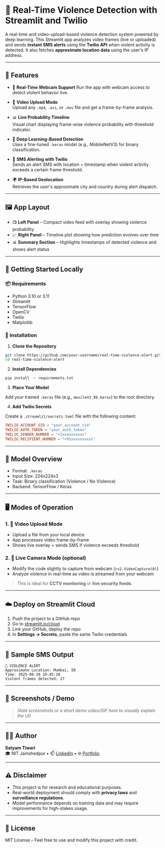 # 🚨 Real-Time Violence Detection with Streamlit and Twilio

A real-time and video-upload-based violence detection system powered by deep learning. This Streamlit app analyzes video frames (live or uploaded) and sends **instant SMS alerts** using the **Twilio API** when violent activity is detected. It also fetches **approximate location data** using the user's IP address.

---

## 🎯 Features

- 🎥 **Real-Time Webcam Support** 
  Run the app with webcam access to detect violent behavior live.

- 📁 **Video Upload Mode**  
  Upload any `.mp4`, `.avi`, or `.mov` file and get a frame-by-frame analysis.

- 📊 **Live Probability Timeline**  
  Visual chart displaying frame-wise violence probability with threshold indicator.

- 🧠 **Deep Learning-Based Detection**  
  Uses a fine-tuned `.keras` model (e.g., MobileNetV3) for binary classification.

- 📱 **SMS Alerting with Twilio**  
  Sends an alert SMS with location + timestamp when violent activity exceeds a certain frame threshold.

- 🌍 **IP-Based Geolocation**  
  Retrieves the user's approximate city and country during alert dispatch.

---

## 🖼️ App Layout

- 📺 **Left Panel** – Compact video feed with overlay showing violence probability
- 📈 **Right Panel** – Timeline plot showing how prediction evolves over time
- 📊 **Summary Section** – Highlights timestamps of detected violence and shows alert status

---

## 🚀 Getting Started Locally

### 📦 Requirements

- Python 3.10 or 3.11
- Streamlit
- TensorFlow
- OpenCV
- Twilio
- Matplotlib

### 🔧 Installation

1. **Clone the Repository**

```bash
git clone https://github.com/your-username/real-time-violence-alert.git
cd real-time-violence-alert
```

2. **Install Dependencies**

```bash
pip install -r requirements.txt
```

3. **Place Your Model**

Add your trained `.keras` file (e.g., `movileV3_89.keras`) to the root directory.

4. **Add Twilio Secrets**

Create a `.streamlit/secrets.toml` file with the following content:

```toml
TWILIO_ACCOUNT_SID = "your_account_sid"
TWILIO_AUTH_TOKEN = "your_auth_token"
TWILIO_SENDER_NUMBER = "+1xxxxxxxxxx"
TWILIO_RECIPIENT_NUMBER = "+91xxxxxxxxxx"
```

---

## 🧠 Model Overview

- Format: `.keras`
- Input Size: 224x224x3
- Task: Binary classification (Violence / No Violence)
- Backend: TensorFlow / Keras

---

## 🖥️ Modes of Operation

### 1. 📼 **Video Upload Mode**
- Upload a file from your local device
- App processes video frame-by-frame
- Shows live overlay + sends SMS if violence exceeds threshold

### 2. 🎥 **Live Camera Mode (optional)**
- Modify the code slightly to capture from webcam (`cv2.VideoCapture(0)`)
- Analyze violence in real-time as video is streamed from your webcam

> This is ideal for **CCTV monitoring** or **live security feeds**.

---

## ☁️ Deploy on Streamlit Cloud

1. Push the project to a GitHub repo
2. Go to [streamlit.io/cloud](https://streamlit.io/cloud)
3. Link your GitHub, deploy the repo
4. In **Settings → Secrets**, paste the same Twilio credentials

---

## 📱 Sample SMS Output

```
🚨 VIOLENCE ALERT
Approximate Location: Mumbai, IN
Time: 2025-06-30 19:45:10
Violent frames detected: 27
```

---

## 📸 Screenshots / Demo

> *(Add screenshots or a short demo video/GIF here to visually explain the UI)*

---

## 🧑‍💻 Author

**Satyam Tiwari**  
🎓 NIT Jamshedpur • 📫 [LinkedIn](https://www.linkedin.com/in/priya-raj-4b0380273) • 🌐 [Portfolio](https://my-portfolio-one-lilac-88.vercel.app)

---

## ⚠️ Disclaimer

- This project is for research and educational purposes.
- Real-world deployment should comply with **privacy laws** and **surveillance regulations**.
- Model performance depends on training data and may require improvements for high-stakes usage.

---

## 📜 License

MIT License – Feel free to use and modify this project with credit.
